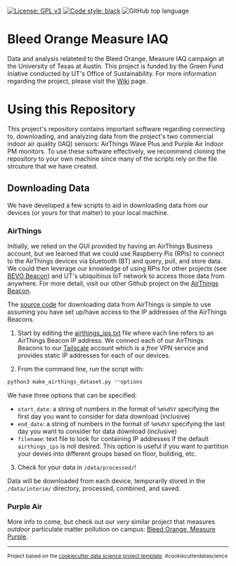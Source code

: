 [![License: GPL v3](https://img.shields.io/badge/License-GPLv3-blue.svg)](https://www.gnu.org/licenses/gpl-3.0)
[![Code style: black](https://img.shields.io/badge/code%20style-black-000000.svg)](https://github.com/psf/black)
![GitHub top language](https://img.shields.io/github/languages/top/intelligent-environments-lab/bleed-orange-measure-iaq)

# Bleed Orange Measure IAQ

Data and analysis relateted to the Bleed Orange, Measure IAQ campaign at the University of Texas at Austin. This project is funded by the Green Fund Iniative conducted by UT's Office of Sustainability. For more information regarding the project, please visit the [Wiki](https://github.com/intelligent-environments-lab/bleed-orange-measure-iaq/wiki) page. 

# Using this Repository
This project's repository contains important software regarding connecting to, downloading, and analyzing data from the project's two commercial indoor air quality (IAQ) sensors: AirThings Wave Plus and Purple Air Indoor PM monitors. To use these software effectively, we recommend cloning the repository to your own machine since many of the scripts rely on the file strcuture that we have created. 

## Downloading Data
We have developed a few scripts to aid in downloading data from our devices (or yours for that matter) to your local machine. 

### AirThings
Initially, we relied on the GUI provided by having an AirThings Business account, but we learned that we could use Raspberry Pis (RPis) to connect to the AirThings devices via bluetooth (BT) and query, pull, and store data. We could then leverage our knowledge of using RPis for other projects (see [BEVO Beacon](https://github.com/intelligent-environments-lab/bevo_iaq)) and UT's ubiquitious IoT network to access those data from anywhere. For more detail, visit our other Github project on the [AirThings Beacon](https://github.com/intelligent-environments-lab/airthings-waveplus-beacon). 

The [source code](https://github.com/intelligent-environments-lab/bleed-orange-measure-iaq/blob/master/src/data/make_airthings_dataset.py) for downloading data from AirThings is simple to use assuming you have set up/have access to the IP addresses of the AirThings Beacons. 

1. Start by editing the [airthings_ips.txt](https://github.com/intelligent-environments-lab/bleed-orange-measure-iaq/blob/master/src/data/airthings_ips.txt) file where each line refers to an AirThings Beacon IP address. We connect each of our AirThings Beacons to our [Tailscale](https://tailscale.com) account which is a _free_ VPN service and provides static IP addresses for each of our devices. 

2. From the command line, run the script with:

```bash
python3 make_airthings_dataset.py **options
```

We have three options that can be specified:
* `start_date`: a string of numbers in the format of `%m%d%Y` specifying the first day you want to consider for data download (inclusive)
* `end_date`: a string of numbers in the format of `%m%d%Y` specifying the last day you want to consider for data download (inclusive)
* `filename`: text file to look for containing IP addresses if the default `airthings_ips` is not desired. This option is useful if you want to partition your devies into different groups based on floor, building, etc. 

3. Check for your data in `/data/processed/`!

Data will be downloaded from each device, temporarily stored in the `/data/interim/` directory, processed, combined, and saved. 

### Purple Air
More info to come, but check out our _very_ similar project that measures _outdoor_ particulate matter pollution on campus: [Bleed Orange, Measure Purple](https://github.com/intelligent-environments-lab/bleed-orange-measure-purple). 

---
<p><small>Project based on the <a target="_blank" href="https://drivendata.github.io/cookiecutter-data-science/">cookiecutter data science project template</a>. #cookiecutterdatascience</small></p>

